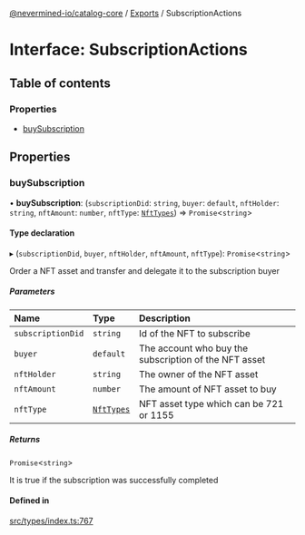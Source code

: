 [@nevermined-io/catalog-core](../README.md) / [Exports](../modules.md) / SubscriptionActions

# Interface: SubscriptionActions

## Table of contents

### Properties

- [buySubscription](SubscriptionActions.md#buysubscription)

## Properties

### buySubscription

• **buySubscription**: (`subscriptionDid`: `string`, `buyer`: `default`, `nftHolder`: `string`, `nftAmount`: `number`, `nftType`: [`NftTypes`](../modules.md#nfttypes)) => `Promise`<`string`\>

#### Type declaration

▸ (`subscriptionDid`, `buyer`, `nftHolder`, `nftAmount`, `nftType`): `Promise`<`string`\>

Order a NFT asset and transfer and delegate it to the subscription buyer

##### Parameters

| Name | Type | Description |
| :------ | :------ | :------ |
| `subscriptionDid` | `string` | Id of the NFT to subscribe |
| `buyer` | `default` | The account who buy the subscription of the NFT asset |
| `nftHolder` | `string` | The owner of the NFT asset |
| `nftAmount` | `number` | The amount of NFT asset to buy |
| `nftType` | [`NftTypes`](../modules.md#nfttypes) | NFT asset type which can be 721 or 1155 |

##### Returns

`Promise`<`string`\>

It is true if the subscription was successfully completed

#### Defined in

[src/types/index.ts:767](https://github.com/nevermined-io/components-catalog/blob/0f2a278/lib/src/types/index.ts#L767)
